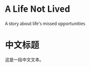 <!DOCTYPE html>
<html>
<head>
  <meta charset="UTF-8">
  <title>A Life Not Lived</title>
  <style>
    body {
      font-family: "Noto Sans CJK SC", "Microsoft YaHei", sans-serif;
    }
  </style>
</head>
<body>
  <h1>A Life Not Lived</h1>
  <p>A story about life's missed opportunities</p>
  <h1>中文标题</h1>
  <p>这是一段中文文本。</p>
</body>
</html>
